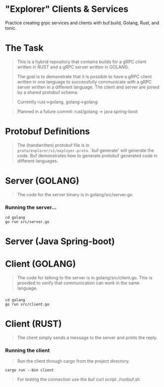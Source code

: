 # "Explorer" Clients & Services

Practice creating grpc services and clients with buf.build, Golang, Rust, and tonic.

# The Task

> 
> This is a hybrid repository that contains builds for a gRPC client written in RUST and a gRPC server written in GOLANG. 
> 
> The goal is to demonstrate that it is possible to have a gRPC client written in one language to successfully communicate with a gRPC server written in a different language.
> The client and server are joined by a shared protobuf schema.
> 
> Currently rust->golang, golang->golang

> Planned in a future commit: rust/golang -> java spring-boot


# Protobuf Definitions

>The (handwritten) protobuf file is in `proto/explorer/v1/exployer.proto`. `buf generate' will
generate the code. Buf demonstrates how to generate protobuf generated code in different languages.

# Server  (GOLANG)

>The code for the server binary is in golang/src/server.go
### Running the server...

```shell
cd golang
go run src/server.go
```
# Server (Java Spring-boot)

# Client (GOLANG)

>The code for talking to the server 
is in golang/src/client.go. This is provided to verify that communication can work in the same language. 
###
```shell
cd golang
go run src/client.go
```

# Client (RUST)

>The client simply sends a message to the server and prints the reply. 

### Running the client

>Run the client through cargo from the project directory. 

```shell
cargo run --bin client 
```
>For testing the connection use the buf curl script ./runbuf.sh
